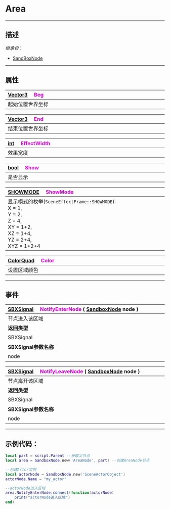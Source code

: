 # Area
------------------------------------------------------------------------------------------
## 描述

*继承自*：
* [SandBoxNode](/Api/Class/NoType/SandBoxNode.md)

------------------------------------------------------------------------------------------
## 属性

|<div style="width:1000px">[Vector3](/Api/DataType/Vector3.md) &emsp;<font color="dd00dd">Beg</font></div>|
|:---|
|起始位置世界坐标|

|<div style="width:1000px">[Vector3](/Api/DataType/Vector3.md) &emsp;<font color="dd00dd">End</font></div>|
|:---|
|结束位置世界坐标|

|<div style="width:1000px">[int](/Api/DataType/Int.md) &emsp;<font color="dd00dd">EffectWidth</font></div>|
|:---|
|效果宽度|

|<div style="width:1000px">[bool](/Api/DataType/Bool.md) &emsp;<font color="dd00dd">Show</font></div>|
|:---|
|是否显示|

|<div style="width:1000px">[SHOWMODE]() &emsp;<font color="dd00dd">ShowMode</font></div>|
|:---|
|显示模式的枚举(`SceneEffectFrame::SHOWMODE`):<br>X = 1,<br>Y = 2,<br>Z = 4,<br>XY = 1+2,<br>XZ = 1+4,<br>YZ = 2+4,<br>XYZ = 1+2+4|


|<div style="width:1000px">[ColorQuad](/Api/DataType/ColorQuad.md) &emsp;<font color="dd00dd">Color</font></div>|
|:---|
|设置区域颜色|

------------------------------------------------------------------------------------------
## 事件

|<div style="width:500px">[SBXSignal](/Api/Parameter/SBXSignal.md) &emsp;<font color="dd00dd">NotifyEnterNode</font> ( [SandboxNode](/Api/Class/NoType/SandboxNode.md) node )</div>|<div style="width:100px"></div>|<div style="width:45px"></div>|<div style="width:400px"></div>|
|:---|:---|:---|:---|
|节点进入该区域||||
|**返回类型**|||**概要**|
|SBXSignal|||进入节点时触发，事件参数为（`SandboxNode node`）|
|**SBXSignal参数名称**|**类别**|**默认**|**描述**|
|node|SandboxNode||进入该区域的`SandboxNode`节点|

|<div style="width:500px">[SBXSignal](/Api/Parameter/SBXSignal.md) &emsp;<font color="dd00dd">NotifyLeaveNode</font> ( [SandboxNode](/Api/Class/NoType/SandboxNode.md) node  )</div>|<div style="width:100px"></div>|<div style="width:45px"></div>|<div style="width:400px"></div>|
|:---|:---|:---|:---|
|节点离开该区域||||
|**返回类型**|||**概要**|
|SBXSignal|||离开节点时触发，事件参数为（`SandboxNode node`）|
|**SBXSignal参数名称**|**类别**|**默认**|**描述**|
|node|SandboxNode||离开该区域的`SandboxNode`节点|

------------------------------------------------------------------------------------------
## 示例代码：

```lua
local part = script.Parent --获取父节点
local area = SandboxNode.new('AreaNode', part) --创建AreaNode节点

--创建Actor实例
local actorNode = SandboxNode.new('SceneActorObject')
actorNode.Name = "my_actor"

--actorNode进入区域
area.NotifyEnterNode:connect(function(actorNode) 
    print("actorNode进入区域")
end)
```